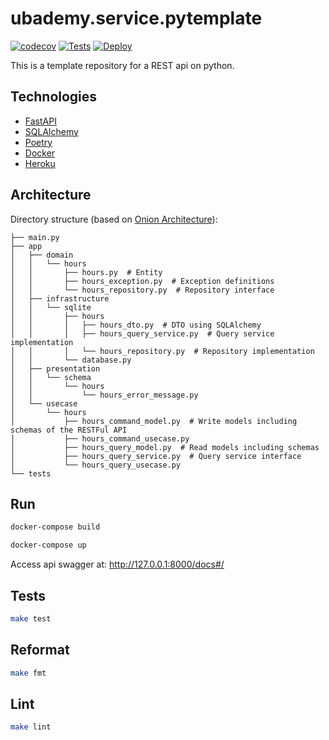 # ubademy.service.pytemplate
[![codecov](https://codecov.io/gh/mpata2000/PSA-Recursos-Tribu2/branch/main/graph/badge.svg?token=T726IGKKWO)](https://codecov.io/gh/mpata2000/PSA-Recursos-Tribu2) [![Tests](https://github.com/mpata2000/PSA-Recursos-Tribu2/actions/workflows/test.yml/badge.svg)](https://github.com/mpata2000/PSA-Recursos-Tribu2/actions/workflows/test.yml) [![Deploy](https://github.com/mpata2000/PSA-Recursos-Tribu2/actions/workflows/deploy.yml/badge.svg)](https://github.com/mpata2000/PSA-Recursos-Tribu2/actions/workflows/deploy.yml)

This is a template repository for a REST api on python.

## Technologies

* [FastAPI](https://fastapi.tiangolo.com/)
* [SQLAlchemy](https://www.sqlalchemy.org/)
* [Poetry](https://python-poetry.org/)
* [Docker](https://www.docker.com/)
* [Heroku](https://www.heroku.com/)

## Architecture

Directory structure (based on [Onion Architecture](https://jeffreypalermo.com/2008/07/the-onion-architecture-part-1/)):

```tree
├── main.py
├── app
│   ├── domain
│   │   └── hours
│   │       ├── hours.py  # Entity
│   │       ├── hours_exception.py  # Exception definitions
│   │       └── hours_repository.py  # Repository interface
│   ├── infrastructure
│   │   └── sqlite
│   │       ├── hours
│   │       │   ├── hours_dto.py  # DTO using SQLAlchemy
│   │       │   ├── hours_query_service.py  # Query service implementation
│   │       │   └── hours_repository.py  # Repository implementation
│   │       └── database.py
│   ├── presentation
│   │   └── schema
│   │       └── hours
│   │           └── hours_error_message.py
│   └── usecase
│       └── hours
│           ├── hours_command_model.py  # Write models including schemas of the RESTFul API
│           ├── hours_command_usecase.py
│           ├── hours_query_model.py  # Read models including schemas
│           ├── hours_query_service.py  # Query service interface
│           └── hours_query_usecase.py
└── tests
```

## Run
``` bash
docker-compose build

docker-compose up
```

Access api swagger at: http://127.0.0.1:8000/docs#/

## Tests
``` bash
make test
```

## Reformat
``` bash
make fmt
```

## Lint
``` bash
make lint
```
